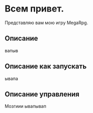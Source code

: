 # Всем привет.
Представляю вам мою игру MegaRpg.

## Описание
вапыв
## Описание как запускать
ывапа
## Описание управления
Мозгиии
ывапывап
